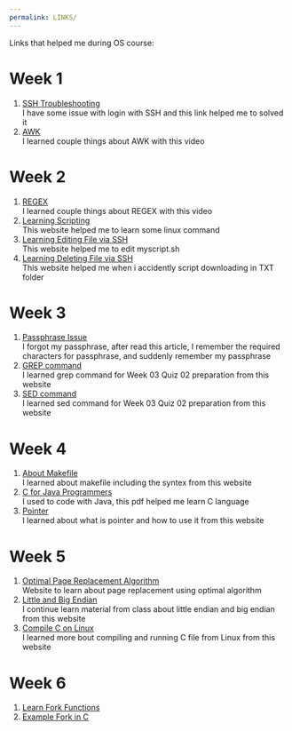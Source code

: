 ```yaml
---
permalink: LINKS/
---
```


Links that helped me during OS course:

# Week 1
1. [SSH Troubleshooting](https://stackoverflow.com/questions/20840012/ssh-remote-host-identification-has-changed) <br>
I have some issue with login with SSH and this link helped me to solved it
2. [AWK](https://youtu.be/9YOZmI-zWok)<br>
I learned couple things about AWK with this video

# Week 2
1. [REGEX](https://www.youtube.com/watch?v=bgBWp9EIlMM+)<br>
I learned couple things about REGEX with this video
2. [Learning Scripting](https://linuxcommand.org/lc3_wss0010.php)<br>
This website helped me to learn some linux command
3. [Learning Editing File via SSH](https://help.dreamhost.com/hc/en-us/articles/115006413028-Creating-and-editing-a-file-via-SSH)<br>
This website helped me to edit myscript.sh
4. [Learning Deleting File via SSH](https://linuxize.com/post/how-to-remove-files-and-directories-using-linux-command-line/)<br>
This website helped me when i accidently script downloading in TXT folder

# Week 3
1. [Passphrase Issue](https://its.uiowa.edu/support/article/2549)<br>
I forgot my passphrase, after read this article, I remember the required characters for passphrase, and suddenly remember my passphrase
2. [GREP command](https://www.geeksforgeeks.org/grep-command-in-unixlinux/)<br>
I learned grep command for Week 03 Quiz 02 preparation from this website
3. [SED command](https://www.geeksforgeeks.org/sed-command-in-linux-unix-with-examples/)<br>
I learned sed command for Week 03 Quiz 02 preparation from this website

# Week 4
1. [About Makefile](https://makefiletutorial.com)<br>
I learned about makefile including the syntex from this website
2. [C for Java Programmers](https://www.cs.rochester.edu/u/ferguson/csc/c/c-for-java-programmers.pdf)<br>
I used to code with Java, this pdf helped me learn C language
3. [Pointer](https://www.tutorialspoint.com/cprogramming/c_pointers.htm)<br>
I learned about what is pointer and how to use it from this website

# Week 5
1. [Optimal Page Replacement Algorithm](https://www.geeksforgeeks.org/optimal-page-replacement-algorithm/?ref=rp)<br>
Website to learn about page replacement using optimal algorithm
2. [Little and Big Endian](https://www.techtarget.com/searchnetworking/definition/big-endian-and-little-endian)<br>
I continue learn material from class about little endian and big endian from this website
3. [Compile C on Linux](https://www.javatpoint.com/linux-make-command)<br>
I learned more bout compiling and running C file from Linux from this website

# Week 6
1. [Learn Fork Functions](https://www.section.io/engineering-education/fork-in-c-programming-language/)<br>
2. [Example Fork in C](https://www.geeksforgeeks.org/fork-system-call/)<br>
